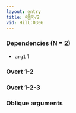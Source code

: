 ```yaml
---
layout: entry
title: འགྱེད་√2
vid: Hill:0306
---
```

### Dependencies (N = 2)
* `arg1` 1


### Overt 1-2


### Overt 1-2-3


### Oblique arguments
